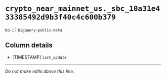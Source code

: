 # `crypto_near_mainnet_us._sbc_10a31e433385492d9b3f40c4c600b379`
`bq-1` | `bigquery-public-data`

## Column details
* [TIMESTAMP] `last_update`

-------------------------------------------------------------------------------
*Do not make edits above this line.*
